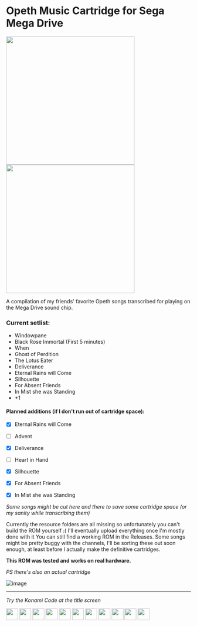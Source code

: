 # Opeth Music Cartridge for Sega Mega Drive

<img src="https://user-images.githubusercontent.com/12115973/168597300-e35c51d3-83f1-46c4-93c1-7f21c54fa37f.png" width="350px"> <img src="https://user-images.githubusercontent.com/12115973/171997758-10450aac-13f7-4a76-8c95-05bb43b2d0d5.png" width="350px">


A compilation of my friends' favorite Opeth songs transcribed for playing on the Mega Drive sound chip. 

### Current setlist:
- Windowpane
- Black Rose Immortal (First 5 minutes)
- When
- Ghost of Perdition
- The Lotus Eater
- Deliverance
- Eternal Rains will Come
- Silhouette
- For Absent Friends
- In Mist she was Standing
- +1

#### Planned additions (if I don't run out of cartridge space):

 - [x]  Eternal Rains will Come
 - [ ]  Advent
 - [x]  Deliverance
 - [ ]  Heart in Hand
 - [x]  Silhouette
 - [x]  For Absent Friends
 - [x]  In Mist she was Standing


*Some songs might be cut here and there to save some cartridge space (or my sanity while transcribing them)*


Currently the resource folders are all missing so unfortunately you can't build the ROM yourself :( 
I'll eventually upload everything once I'm mostly done with it
You can still find a working ROM in the Releases. Some songs might be pretty buggy with the channels, I'll be sorting these out soon enough, at least before I actually make the definitive cartridges.

**This ROM was tested and works on real hardware.** 



*PS there's also an actual cartridge*

![image](https://user-images.githubusercontent.com/12115973/171999805-5bee6acf-c50b-4c14-a2a3-6a7cd89574f4.png)



---


*Try the Konami Code at the title screen*


<img src="https://user-images.githubusercontent.com/12115973/171998399-2a4be64f-34e4-4596-a928-4d414aea10e3.gif" height="32px"> <img src="https://user-images.githubusercontent.com/12115973/171998399-2a4be64f-34e4-4596-a928-4d414aea10e3.gif" height="32px"> <img src="https://user-images.githubusercontent.com/12115973/171998402-316d7924-9940-4b5d-b797-64c020b7c1be.gif" height="32px"> <img src="https://user-images.githubusercontent.com/12115973/171998402-316d7924-9940-4b5d-b797-64c020b7c1be.gif" height="32px"> 
<img src="https://user-images.githubusercontent.com/12115973/171998403-649647d6-76dd-447f-8653-2342132b7188.gif" height="32px"> <img src="https://user-images.githubusercontent.com/12115973/171998404-b218fffc-18b1-47c7-8b52-238edd874a44.gif" height="32px"> <img src="https://user-images.githubusercontent.com/12115973/171998403-649647d6-76dd-447f-8653-2342132b7188.gif" height="32px"> <img src="https://user-images.githubusercontent.com/12115973/171998404-b218fffc-18b1-47c7-8b52-238edd874a44.gif" height="32px"> <img src="https://user-images.githubusercontent.com/12115973/171998401-7e2623ac-48c1-4705-93c8-b1286a617f88.gif" height="32px"> <img src="https://user-images.githubusercontent.com/12115973/171998400-cec85263-f9a7-4925-ba68-b61d59e4bfba.gif" height="32px"> <img src="https://user-images.githubusercontent.com/12115973/171998405-8dc4fcbc-116e-4fee-8e78-8090cf52161a.gif" height="32px">
